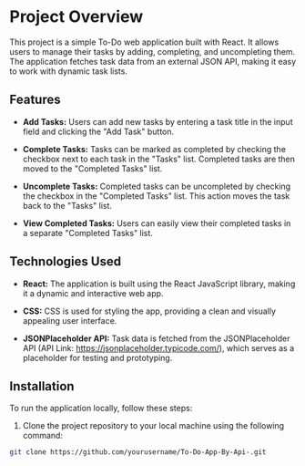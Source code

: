 # Project Overview

This project is a simple To-Do web application built with React. It allows users to manage their tasks by adding, completing, and uncompleting them. The application fetches task data from an external JSON API, making it easy to work with dynamic task lists.

## Features

- **Add Tasks:** Users can add new tasks by entering a task title in the input field and clicking the "Add Task" button.

- **Complete Tasks:** Tasks can be marked as completed by checking the checkbox next to each task in the "Tasks" list. Completed tasks are then moved to the "Completed Tasks" list.

- **Uncomplete Tasks:** Completed tasks can be uncompleted by checking the checkbox in the "Completed Tasks" list. This action moves the task back to the "Tasks" list.

- **View Completed Tasks:** Users can easily view their completed tasks in a separate "Completed Tasks" list.

## Technologies Used

- **React:** The application is built using the React JavaScript library, making it a dynamic and interactive web app.

- **CSS:** CSS is used for styling the app, providing a clean and visually appealing user interface.

- **JSONPlaceholder API:** Task data is fetched from the JSONPlaceholder API (API Link: https://jsonplaceholder.typicode.com/), which serves as a placeholder for testing and prototyping.

## Installation

To run the application locally, follow these steps:

1. Clone the project repository to your local machine using the following command:

```bash
git clone https://github.com/yourusername/To-Do-App-By-Api-.git
